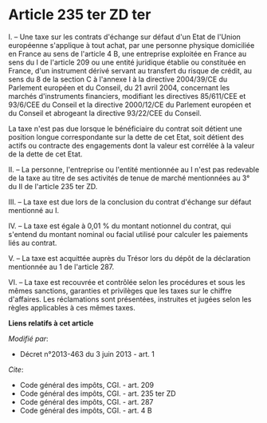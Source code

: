 # Article 235 ter ZD ter

I. – Une taxe sur les contrats d'échange sur défaut d'un Etat de l'Union européenne s'applique à tout achat, par une personne
physique domiciliée en France au sens de l'article 4 B, une entreprise exploitée en France au sens du I de l'article 209 ou
une entité juridique établie ou constituée en France, d'un instrument dérivé servant au transfert du risque de crédit, au
sens du 8 de la section C à l'annexe I à la directive 2004/39/CE du Parlement européen et du Conseil, du 21 avril 2004,
concernant les marchés d'instruments financiers, modifiant les directives 85/611/CEE et 93/6/CEE du Conseil et la directive
2000/12/CE du Parlement européen et du Conseil et abrogeant la directive 93/22/CEE du Conseil.

La taxe n'est pas due lorsque le bénéficiaire du contrat soit détient une position longue correspondante sur la dette de cet
Etat, soit détient des actifs ou contracte des engagements dont la valeur est corrélée à la valeur de la dette de cet Etat.

II. – La personne, l'entreprise ou l'entité mentionnée au I n'est pas redevable de la taxe au titre de ses activités de tenue
de marché mentionnées au 3° du II de l'article 235 ter ZD. 

III. – La taxe est due lors de la conclusion du contrat d'échange sur défaut mentionné au I.

IV. – La taxe est égale à 0,01 % du montant notionnel du contrat, qui s'entend du montant nominal ou facial utilisé pour
calculer les paiements liés au contrat.

V. – La taxe est acquittée auprès du Trésor lors du dépôt de la déclaration mentionnée au 1 de l'article 287.

VI. – La taxe est recouvrée et contrôlée selon les procédures et sous les mêmes sanctions, garanties et privilèges que les
taxes sur le chiffre d'affaires. Les réclamations sont présentées, instruites et jugées selon les règles applicables à ces
mêmes taxes.

**Liens relatifs à cet article**

_Modifié par_:

  - Décret n°2013-463 du 3 juin 2013 - art. 1

_Cite_:

  - Code général des impôts, CGI. - art. 209
  - Code général des impôts, CGI. - art. 235 ter ZD
  - Code général des impôts, CGI. - art. 287
  - Code général des impôts, CGI. - art. 4 B
